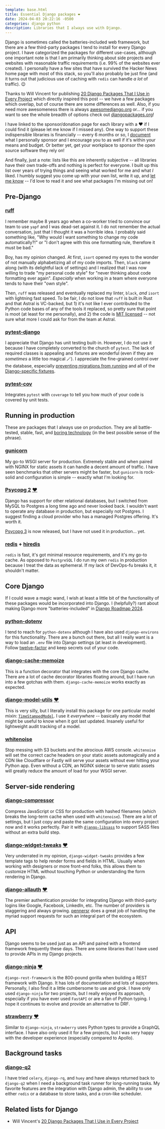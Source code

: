 ```yaml
---
template: base.html
title: Essential Django packages ❤️
date: 2024-04-03 20:22:16 -0500
categories: django python
description: Libraries that I always use with Django.
---
```


Django is sometimes called the batteries-included web framework, but there are a few third-party packages I tend to install for every Django project. I have categorized the packages for different use-cases, although one important note is that I am primarily thinking about side projects and websites with reasonable traffic requirements (i.e. 99% of the websites ever created). I personally have a few sites that have survived the Hacker News home page with most of this stack, so you'll also probably be just fine (and it turns out that judicious use of caching with `redis` can handle _a lot_ of traffic). 😉

Thanks to Will Vincent for publishing [20 Django Packages That I Use in Every Project](https://learndjango.com/tutorials/20-django-packages-i-use-every-project) which directly inspired this post -- we have a few packages which overlap, but of course there are some differences as well. Also, if you need more awesomeness there is always [awesomedjango.org](https://awesomedjango.org) or... if you want to see the whole breadth of options check out [djangopackages.org](https://djangopackages.org)!

I have linked to the sponsor/donation page for each library with a ❤️ if I could find it (please let me know if I missed any). One way to support these indispensible libraries is financially -- every 6 months or so, I [document](https://indieweb.social/@adamghill/111720848975106667) what I personally sponsor and I encourage you to as well if it's within your means and budget. Or better yet, get your workplace to sponsor the open source software they rely on!

And finally, just a note: lists like this are inherently subjective -- all libraries have their own trade-offs and nothing is perfect for everyone. I built up this list over years of trying things and seeing what worked for me and what _I_ liked. I humbly suggest you come up with your own list, write it up, and [let me know](https://indieweb.social/@adamghill) -- I'd love to read it and see what packages I'm missing out on!


## Pre-Django

### [ruff](https://docs.astral.sh/ruff/)

I remember maybe 8 years ago when a co-worker tried to convince our team to use `yapf` and I was dead-set against it. I do not remember the actual conversation, just that I thought it was a horrible idea. I probably said something like, "Why would I want something to change my code automatically?!" or "I don't agree with this one formatting rule, therefore it must be bad."

Boy, has my opinion changed. At first, `isort` opened my eyes to the wonder of not manually alphabetizing all of my code imports. Then, `black` came along (with its delightful lack of settings) and I realized that I was now willing to trade "my personal code style" for "never thinking about code formatting ever again". _Especially_ when working in a team where everyone tends to have their "own style".

Then, `ruff` was released and eventually replaced my linter, `black`, _and_ `isort` with lightning fast speed. To be fair, I do not love that `ruff` is built in Rust and that Astral is VC-backed, but 1) it's not like I ever contributed to the Python code bases of any of the tools it replaced, so pretty sure that point is moot (at least for me personally), and 2) the code is [MIT licensed](https://github.com/astral-sh/ruff/blob/main/LICENSE) -- not sure what more I could ask for from the team at Astral.

### [pytest-django](https://pytest-django.readthedocs.io/)

I appreciate that Django has unit testing built-in. However, I do not use it because I have completely converted to the church of `pytest`. The lack of required classes is appealing and fixtures are wonderful (even if they are _sometimes_ a little too magical 🪄). I appreciate the fine-grained control over the database, especially [preventing migrations from running](https://pytest-django.readthedocs.io/en/latest/database.html#no-migrations-disable-django-migrations) and all of the [Django-specific fixtures](https://pytest-django.readthedocs.io/en/latest/helpers.html#fixtures).

### [pytest-cov](https://pytest-cov.readthedocs.io/)

Integrates `pytest` with `coverage` to tell you how much of your code is covered by unit tests.

## Running in production

These are packages that I always use on production. They are all battle-tested, stable, fast, and [boring technology](https://boringtechnology.club) (in the best possible sense of the phrase).

### [gunicorn](https://gunicorn.org)

My go-to WSGI server for production. Extremely stable and when paired with NGINX for static assets it can handle a decent amount of traffic. I have seen benchmarks that other servers might be faster, but `gunicorn` is rock-solid and configuration is simple -- exactly what I'm looking for.

### [Psycopg 2](https://www.psycopg.org/docs/) [❤️](https://github.com/sponsors/dvarrazzo?o=esb)

Django has support for other relational databases, but I switched from MySQL to Postgres a long time ago and never looked back. I wouldn't want to operate any database in production, but especially not Postgres. I suggest finding a cloud provider who has a managed Postgres offering. It's worth it.

[Psycopg 3](https://www.psycopg.org/psycopg3/docs/) is now released, but I have not used it in production... yet.

### [redis](https://pypi.org/project/redis/) + [hiredis](https://pypi.org/project/hiredis/)

`redis` is fast, it's got minimal resource requirements, and it's my go-to cache. As opposed to `PostgreSQL` I do run my own `redis` in production because I treat the data as ephemeral. If my lack of DevOps-fu breaks it, it shouldn't matter.


## Core Django

If I could wave a magic wand, I wish at least a little bit of the functionality of these packages would be incorporated into Django. I (helpfully?) rant about making Django more "batteries-included" in [Django Roadmap 2024](https://dev.to/adamghill/django-roadmap-2024-2ocn#modernize).

### [python-dotenv](https://saurabh-kumar.com/python-dotenv/)

I tend to reach for `python-dotenv` although I have also used `django-environs` for this functionality. There are a bunch out there, but all I really want is a way to load an `.env` file into Django settings (at least in development). Follow [twelve-factor](https://12factor.net/config) and keep secrets out of your code.

### [django-cache-memoize](https://django-cache-memoize.readthedocs.io/)

This is a function decorator that integrates with the core Django cache. There are a lot of cache decorator libraries floating around, but I have run into a few gotchas with them. `django-cache-memoize` works exactly as expected.

### [django-model-utils](https://django-model-utils.readthedocs.io/) [❤️](https://jazzband.co/donate)

This is very silly, but I literally install this package for one particular model mixin: [`TimeStampedModel`](https://django-model-utils.readthedocs.io/en/latest/models.html#timestampedmodel). I use it _everywhere_ -- basically any model that might be useful to know when it got last updated. Insanely useful for lightweight audit tracking of a model.

### [whitenoise](https://whitenoise.readthedocs.io/)

Stop messing with S3 buckets and the atrocious AWS console. `whitenoise` will set the correct cache headers on your static assets automagically and a CDN like Cloudflare or Fastly will serve your assets without ever hitting your Python app. Even without a CDN, an NGINX sidecar to serve static assets will greatly reduce the amount of load for your WSGI server.


## Server-side rendering

### [django-compressor](https://django-compressor.readthedocs.io/)

Compress JavaScript or CSS for production with hashed filenames (which breaks the long-term cache when used with `whitenoise`). There are a lot of settings, but I just copy and paste the same configuration into every project now and it works perfectly. Pair it with [`django-libsass`](https://github.com/torchbox/django-libsass) to support SASS files without an extra build step.

### [django-widget-tweaks](https://github.com/jazzband/django-widget-tweaks) [❤️](https://jazzband.co/donate)

Very underrated in my opinion, `django-widget-tweaks` provides a few template tags to help render forms and fields in HTML. Usually when working with designers or more front-end folks, this allows them to customize HTML without touching Python or understanding the form rendering in Django.

### [django-allauth](https://docs.allauth.org/) [❤️](https://github.com/sponsors/pennersr/)

The premier authentication provider for integrating Django with third-party logins like Google, Facebook, LinkedIn, etc. The number of providers is staggering and always growing. [pennersr](https://github.com/pennersr) does a great job of handling the myriad support requests for such an integral part of the ecosystem.


## API

Django seems to be used just as an API and paired with a frontend framework frequently these days. There are some libraries that I have used to provide APIs in my Django projects.

### [django-ninja](https://django-ninja.dev) [❤️](https://www.buymeacoffee.com/djangoninja)

`django-rest-framework` is the 800-pound gorilla when building a REST framework with Django. It has lots of documentation and lots of supporters. Personally, I also find it a little cumbersome to use and grok. I have only used `django-ninja` for two projects, but I really enjoyed its approach, especially if you have ever used `FastAPI` or are a fan of Python typing. I hope it continues to evolve and provide an alternative to DRF.

### [strawberry](https://strawberry.rocks/docs/integrations/django) [❤️](https://github.com/sponsors/strawberry-graphql)

Similar to `django-ninja`, `strawberry` uses Python types to provide a GraphQL interface. I have also only used it for a few projects, but I was very happy with the developer experience (especially compared to Apollo).


## Background tasks

### [django-q2](https://django-q2.readthedocs.io/)

I have tried `celery`, `django-rq`, and `huey` and have always returned back to `django-q2` when I need a background task runner for long-running tasks. My favorite features are the integration with Django admin, the ability to use either `redis` or a database to store tasks, and a cron-like scheduler.


## Related lists for Django

- Will Vincent's [20 Django Packages That I Use in Every Project](https://learndjango.com/tutorials/20-django-packages-i-use-every-project)

